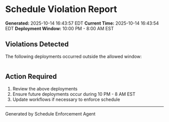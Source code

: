 # Schedule Violation Report

**Generated:** 2025-10-14 16:43:57 EDT
**Current Time:** 2025-10-14 16:43:54 EDT
**Deployment Window:** 10:00 PM - 8:00 AM EST

## Violations Detected

The following deployments occurred outside the allowed window:

```

```

## Action Required

1. Review the above deployments
2. Ensure future deployments occur during 10 PM - 8 AM EST
3. Update workflows if necessary to enforce schedule

---

Generated by Schedule Enforcement Agent
